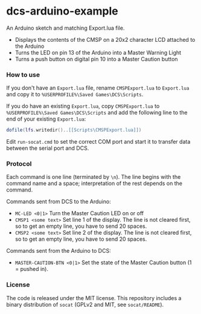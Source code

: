 dcs-arduino-example
===================

An Arduino sketch and matching Export.lua file.

* Displays the contents of the CMSP on a 20x2 character LCD attached to the Arduino
* Turns the LED on pin 13 of the Arduino into a Master Warning Light
* Turns a push button on digital pin 10 into a Master Caution button

### How to use

If you don't have an `Export.lua` file, rename `CMSPExport.lua` to `Export.lua` and copy it to `%USERPROFILE%\Saved Games\DCS\Scripts`.

If you do have an existing `Export.lua`, copy `CMSPExport.lua` to `%USERPROFILE%\Saved Games\DCS\Scripts` and add the following line to the end of your existing `Export.lua`:

````lua
dofile(lfs.writedir()..[[Scripts\CMSPExport.lua]])
````
Edit `run-socat.cmd` to set the correct COM port and start it to transfer data between the serial port and DCS.

### Protocol

Each command is one line (terminated by `\n`). The line begins with the command name and a space; interpretation of the rest depends on the command.

Commands sent from DCS to the Arduino:

* `MC-LED <0|1>` Turn the Master Caution LED on or off
* `CMSP1 <some text>` Set line 1 of the display. The line is not cleared first, so to get an empty line, you have to send 20 spaces.
* `CMSP2 <some text>` Set line 2 of the display. The line is not cleared first, so to get an empty line, you have to send 20 spaces.

Commands sent from the Arduino to DCS:

* `MASTER-CAUTION-BTN <0|1>` Set the state of the Master Caution button (1 = pushed in).

### License

The code is released under the MIT license.
This repository includes a binary distribution of `socat` (GPLv2 and MIT, see `socat/README`).
